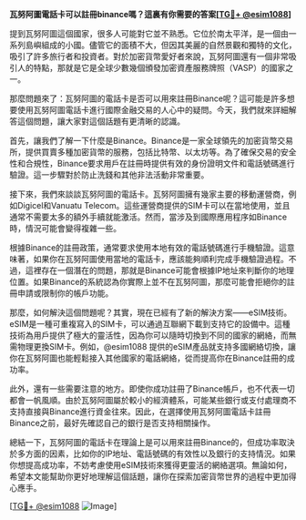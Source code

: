 **瓦努阿圖電話卡可以註冊binance嗎？這裏有你需要的答案[[TG💪+ @esim1088](https://t.me/s/esim1088)]**

提到瓦努阿圖這個國家，很多人可能對它並不熟悉。它位於南太平洋，是一個由一系列島嶼組成的小國。儘管它的面積不大，但因其美麗的自然景觀和獨特的文化，吸引了許多旅行者和投資者。對於加密貨幣愛好者來說，瓦努阿圖還有一個非常吸引人的特點，那就是它是全球少數幾個頒發加密資產服務牌照（VASP）的國家之一。

那麼問題來了：瓦努阿圖的電話卡是否可以用來註冊Binance呢？這可能是許多想要使用瓦努阿圖電話卡進行國際金融交易的人心中的疑問。今天，我們就來詳細解答這個問題，讓大家對這個話題有更清晰的認識。

首先，讓我們了解一下什麼是Binance。Binance是一家全球領先的加密貨幣交易所，提供買賣多種加密貨幣的服務，包括比特幣、以太坊等。為了確保交易的安全性和合規性，Binance要求用戶在註冊時提供有效的身份證明文件和電話號碼進行驗證。這一步驟對於防止洗錢和其他非法活動非常重要。

接下來，我們來談談瓦努阿圖的電話卡。瓦努阿圖擁有幾家主要的移動運營商，例如Digicel和Vanuatu Telecom。這些運營商提供的SIM卡可以在當地使用，並且通常不需要太多的額外手續就能激活。然而，當涉及到國際應用程序如Binance時，情況可能會變得複雜一些。

根據Binance的註冊政策，通常要求使用本地有效的電話號碼進行手機驗證。這意味著，如果你在瓦努阿圖使用當地的電話卡，應該能夠順利完成手機驗證過程。不過，這裡存在一個潛在的問題，那就是Binance可能會根據IP地址來判斷你的地理位置。如果Binance的系統認為你實際上並不在瓦努阿圖，那麼可能會拒絕你的註冊申請或限制你的帳戶功能。

那麼，如何解決這個問題呢？其實，現在已經有了新的解決方案——eSIM技術。eSIM是一種可重複寫入的SIM卡，可以通過互聯網下載到支持它的設備中。這種技術為用戶提供了極大的靈活性，因為你可以隨時切換到不同的國家的網絡，而無需物理更換SIM卡。例如，@esim1088 提供的eSIM產品就支持多國網絡切換，讓你在瓦努阿圖也能輕鬆接入其他國家的電話網絡，從而提高你在Binance註冊的成功率。

此外，還有一些需要注意的地方。即使你成功註冊了Binance帳戶，也不代表一切都會一帆風順。由於瓦努阿圖屬於較小的經濟體系，可能某些銀行或支付處理商不支持直接與Binance進行資金往來。因此，在選擇使用瓦努阿圖電話卡註冊Binance之前，最好先確認自己的銀行是否支持相關操作。

總結一下，瓦努阿圖的電話卡在理論上是可以用來註冊Binance的，但成功率取決於多方面的因素，比如你的IP地址、電話號碼的有效性以及銀行的支持情況。如果你想提高成功率，不妨考慮使用eSIM技術來獲得更靈活的網絡選項。無論如何，希望本文能幫助你更好地理解這個話題，讓你在探索加密貨幣世界的過程中更加得心應手。

[[TG💪+ @esim1088](https://t.me/s/esim1088) ![Image](https://i.postimg.cc/4NQfJmqS/Snipaste-2025-05-13-00-14-12.png)]